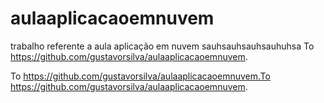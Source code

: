 # aulaaplicacaoemnuvem
trabalho referente a aula aplicação em nuvem
sauhsauhsauhsauhuhsa
To https://github.com/gustavorsilva/aulaaplicacaoemnuvem.


To https://github.com/gustavorsilva/aulaaplicacaoemnuvem.To https://github.com/gustavorsilva/aulaaplicacaoemnuvem.